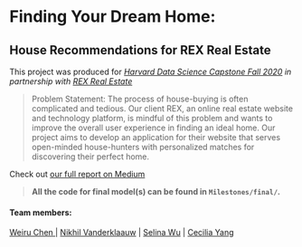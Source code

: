 # Finding Your Dream Home:

## House Recommendations for REX Real Estate

This project was produced for [*Harvard Data Science Capstone Fall 2020*](https://www.capstone.iacs.seas.harvard.edu/) *in partnership with* [*REX Real Estate*](https://www.rexhomes.com/)<br>
> Problem Statement: The process of house-buying is often complicated and tedious. Our client REX, an online real estate website and technology platform, is mindful of this problem and wants to improve the overall user experience in finding an ideal home. Our project aims to develop an application for their website that serves open-minded house-hunters with personalized matches for discovering their perfect home.<br>

Check out [our full report on Medium](https://rexhousehunters.medium.com/finding-your-dream-home-rex-house-recommendations-6f9a1384720) 

> **All the code for final model(s) can be found in `Milestones/final/`.**

#### Team members:
[Weiru Chen ](https://github.com/weiru-chen-15801)| [Nikhil Vanderklaauw](https://github.com/nikhilvdk) | [Selina Wu](https://github.com/SelinaWu) | [Cecilia Yang](https://github.com/cecilia-yang)
